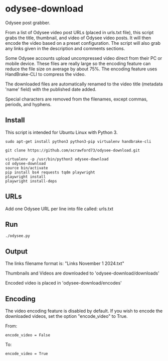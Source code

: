 # odysee-download
Odysee post grabber.

From a list of Odysee video post URLs (placed in urls.txt file), this script grabs the title, thumbnail, and video of Odysee video posts. It will then encode the video based on a preset configuration. The script will also grab any links given in the description and comments sections.

Some Odysee accounts upload uncompressed video direct from their PC or mobile device. These files are really large so the encoding feature can reduce the file size on average by about 75%. The encoding feature uses HandBrake-CLI to compress the video.

The downloaded files are automatically renamed to the video title (metadata 'name' field) with the published date added. 

Special characters are removed from the filenames, except commas, periods, and hyphens.

## Install

This script is intended for Ubuntu Linux with Python 3.

```code
sudo apt-get install python3 python3-pip virtualenv handbrake-cli

git clone https://github.com/acrawford73/odysee-download.git

virtualenv -p /usr/bin/python3 odysee-download
cd odysee-download
source bin/activate
pip install bs4 requests tqdm playwright
playwright install
playwright install-deps
```

## URLs

Add one Odysee URL per line into file called: urls.txt

## Run

```code
./odysee.py
```

## Output

The links filename format is: "Links November 1 2024.txt"

Thumbnails and Videos are downloaded to 'odysee-download/downloads'

Encoded video is placed in 'odysee-download/encodes'

## Encoding

The video encoding feature is disabled by default. If you wish to encode the downloaded videos, set the option "encode_video" to True.

From:

```code
encode_video = False
```

To:

```code
encode_video = True
```

